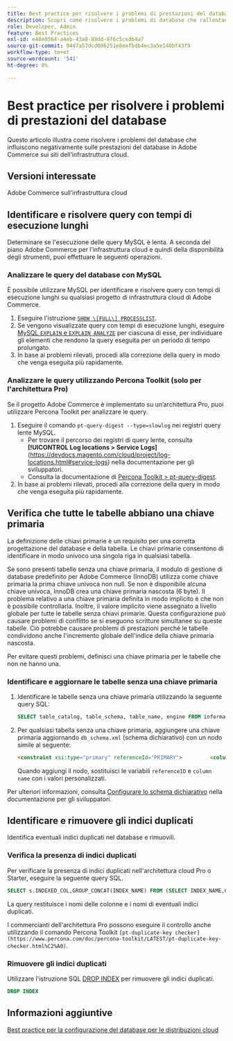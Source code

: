 ```yaml
---
title: Best practice per risolvere i problemi di prestazioni del database
description: Scopri come risolvere i problemi di database che rallentano le prestazioni sui siti Adobe Commerce implementati nell’infrastruttura cloud.
role: Developer, Admin
feature: Best Practices
exl-id: e40e0564-a4eb-43a8-89dd-9f6c5cedb4a7
source-git-commit: 94d7a57dcd006251e8eefbdb4ec3a5e140bf43f9
workflow-type: tm+mt
source-wordcount: '541'
ht-degree: 0%

---
```


<!--Consider moving this topic to the Maintenance section-->

# Best practice per risolvere i problemi di prestazioni del database

Questo articolo illustra come risolvere i problemi del database che influiscono negativamente sulle prestazioni del database in Adobe Commerce sui siti dell’infrastruttura cloud.

## Versioni interessate

Adobe Commerce sull’infrastruttura cloud

## Identificare e risolvere query con tempi di esecuzione lunghi

Determinare se l&#39;esecuzione delle query MySQL è lenta. A seconda del piano Adobe Commerce per l’infrastruttura cloud e quindi della disponibilità degli strumenti, puoi effettuare le seguenti operazioni.

### Analizzare le query del database con MySQL

È possibile utilizzare MySQL per identificare e risolvere query con tempi di esecuzione lunghi su qualsiasi progetto di infrastruttura cloud di Adobe Commerce.

1. Eseguire l&#39;istruzione [`SHOW \[FULL\] PROCESSLIST`](https://dev.mysql.com/doc/refman/8.0/en/show-processlist.html).
1. Se vengono visualizzate query con tempi di esecuzione lunghi, eseguire [MySQL `EXPLAIN` e `EXPLAIN ANALYZE`](https://mysqlserverteam.com/mysql-explain-analyze/) per ciascuna di esse, per individuare gli elementi che rendono la query eseguita per un periodo di tempo prolungato.
1. In base ai problemi rilevati, procedi alla correzione della query in modo che venga eseguita più rapidamente.

### Analizzare le query utilizzando Percona Toolkit (solo per l&#39;architettura Pro)

Se il progetto Adobe Commerce è implementato su un’architettura Pro, puoi utilizzare Percona Toolkit per analizzare le query.

1. Eseguire il comando `pt-query-digest --type=slowlog` nei registri query lente MySQL.
   * Per trovare il percorso dei registri di query lente, consulta **[!UICONTROL Log locations > Service Logs]**(https://devdocs.magento.com/cloud/project/log-locations.html#service-logs) nella documentazione per gli sviluppatori.
   * Consulta la documentazione di [Percona Toolkit > pt-query-digest](https://www.percona.com/doc/percona-toolkit/LATEST/pt-query-digest.html#pt-query-digest).
1. In base ai problemi rilevati, procedi alla correzione della query in modo che venga eseguita più rapidamente.

## Verifica che tutte le tabelle abbiano una chiave primaria

La definizione delle chiavi primarie è un requisito per una corretta progettazione del database e della tabella. Le chiavi primarie consentono di identificare in modo univoco una singola riga in qualsiasi tabella.

Se sono presenti tabelle senza una chiave primaria, il modulo di gestione di database predefinito per Adobe Commerce (InnoDB) utilizza come chiave primaria la prima chiave univoca non null. Se non è disponibile alcuna chiave univoca, InnoDB crea una chiave primaria nascosta (6 byte). Il problema relativo a una chiave primaria definita in modo implicito è che non è possibile controllarla. Inoltre, il valore implicito viene assegnato a livello globale per tutte le tabelle senza chiavi primarie. Questa configurazione può causare problemi di conflitto se si eseguono scritture simultanee su queste tabelle. Ciò potrebbe causare problemi di prestazioni perché le tabelle condividono anche l&#39;incremento globale dell&#39;indice della chiave primaria nascosta.

Per evitare questi problemi, definisci una chiave primaria per le tabelle che non ne hanno una.

### Identificare e aggiornare le tabelle senza una chiave primaria

1. Identificare le tabelle senza una chiave primaria utilizzando la seguente query SQL:

   ```sql
   SELECT table_catalog, table_schema, table_name, engine FROM information_schema.tables        WHERE (table_catalog, table_schema, table_name) NOT IN (SELECT table_catalog, table_schema, table_name FROM information_schema.table_constraints  WHERE constraint_type = 'PRIMARY KEY') AND table_schema NOT IN ('information_schema', 'pg_catalog');    
   ```

1. Per qualsiasi tabella senza una chiave primaria, aggiungere una chiave primaria aggiornando `db_schema.xml` (schema dichiarativo) con un nodo simile al seguente:

   ```html
   <constraint xsi:type="primary" referenceId="PRIMARY">         <column name="id_column"/>     </constraint>    
   ```

   Quando aggiungi il nodo, sostituisci le variabili `referenceID` e `column name` con i valori personalizzati.

Per ulteriori informazioni, consulta [Configurare lo schema dichiarativo](https://developer.adobe.com/commerce/php/development/components/declarative-schema/configuration/) nella documentazione per gli sviluppatori.

## Identificare e rimuovere gli indici duplicati

Identifica eventuali indici duplicati nel database e rimuovili.

### Verifica la presenza di indici duplicati

Per verificare la presenza di indici duplicati nell&#39;architettura cloud Pro o Starter, eseguire la seguente query SQL.

```sql
SELECT s.INDEXED_COL,GROUP_CONCAT(INDEX_NAME) FROM (SELECT INDEX_NAME,GROUP_CONCAT(CONCAT(TABLE_NAME,'.',COLUMN_NAME) ORDER BY CONCAT(SEQ_IN_INDEX,COLUMN_NAME)) 'INDEXED_COL' FROM INFORMATION_SCHEMA.STATISTICS WHERE TABLE_SCHEMA = 'db?' GROUP BY INDEX_NAME)as s GROUP BY INDEXED_COL HAVING COUNT(1)>1
```

La query restituisce i nomi delle colonne e i nomi di eventuali indici duplicati.

I commercianti dell&#39;architettura Pro possono eseguire il controllo anche utilizzando il comando Percona Toolkit `[pt-duplicate-key checker](https://www.percona.com/doc/percona-toolkit/LATEST/pt-duplicate-key-checker.html%C2%A0)`.

### Rimuovere gli indici duplicati

Utilizzare l&#39;istruzione SQL [DROP INDEX](https://dev.mysql.com/doc/refman/8.0/en/drop-index.html) per rimuovere gli indici duplicati.

```SQL
DROP INDEX
```

## Informazioni aggiuntive

[Best practice per la configurazione del database per le distribuzioni cloud](../planning/database-on-cloud.md)
